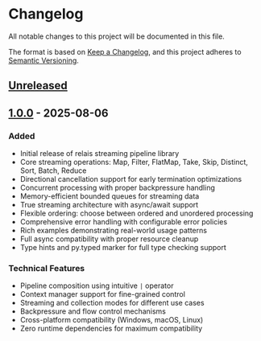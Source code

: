 # Changelog

All notable changes to this project will be documented in this file.

The format is based on [Keep a Changelog](https://keepachangelog.com/en/1.0.0/),
and this project adheres to [Semantic Versioning](https://semver.org/spec/v2.0.0.html).

## [Unreleased]

## [1.0.0] - 2025-08-06

### Added
- Initial release of relais streaming pipeline library
- Core streaming operations: Map, Filter, FlatMap, Take, Skip, Distinct, Sort, Batch, Reduce
- Directional cancellation support for early termination optimizations
- Concurrent processing with proper backpressure handling
- Memory-efficient bounded queues for streaming data
- True streaming architecture with async/await support
- Flexible ordering: choose between ordered and unordered processing
- Comprehensive error handling with configurable error policies
- Rich examples demonstrating real-world usage patterns
- Full async compatibility with proper resource cleanup
- Type hints and py.typed marker for full type checking support

### Technical Features
- Pipeline composition using intuitive `|` operator
- Context manager support for fine-grained control
- Streaming and collection modes for different use cases
- Backpressure and flow control mechanisms
- Cross-platform compatibility (Windows, macOS, Linux)
- Zero runtime dependencies for maximum compatibility

[Unreleased]: https://github.com/Giskard-AI/relais/compare/v1.0.0...HEAD
[1.0.0]: https://github.com/Giskard-AI/relais/releases/tag/v1.0.0

